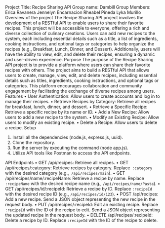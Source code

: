 Project Title: Recipe Sharing API
Group name: Dambill
Group Members: Erica Ravanera
		   Jennelyn Encarnacion
		   Rheabel Pineda
		   Lyka Murillo
Overview of the project
The Recipe Sharing API project involves the development of a RESTful API to enable users to share their favorite recipes. This project will be accessible to everyone, offering a rich and diverse collection of culinary creations. Users can add new recipes to the system, each including essential details such as a title, a list of ingredients, cooking instructions, and optional tags or categories to help organize the recipes (e.g., Breakfast, Lunch, Dinner, and Dessert). Additionally, users will have the ability to view, edit, and delete their recipes, ensuring a dynamic and user-driven experience.
Purpose
The purpose of the Recipe Sharing API project is to provide a platform where users can share their favorite recipes with others. The project aims to build a RESTful API that allows users to create, manage, view, edit, and delete recipes, including essential details such as titles, ingredients, cooking instructions, and optional tags or categories. This platform encourages collaboration and community engagement by facilitating the exchange of diverse recipes among users.
Features
•	User Authentication: Allow users to create accounts and log in to manage their recipes.
•	Retrieve Recipes by Category: Retrieve all recipes for breakfast, lunch, dinner, and dessert.
•	Retrieve a Specific Recipe: Retrieve a specific recipe by its name or ID.
•	Add a New Recipe: Allow users to add a new recipe to the system.
•	Modify an Existing Recipe: Allow users to modify an existing recipe.
•	Delete a Recipe: Allow users to delete a recipe.
Setup
1. Install all the dependencies (node.js, express.js, uuid).
2. Clone the repository.
3. Run the server by executing the command (node app.js).
4. Utilize API tools like Postman to access the API endpoints.

API Endpoints
•	GET /api/recipes: Retrieve all recipes.
•	GET /api/recipes/:category: Retrieve recipes by category. Replace` :category` with the desired category (e.g.,` /api/recipes/main`).
•	GET /api/recipes/name/:recipeName: Retrieve a recipe by name. Replace `:recipeName` with the desired recipe name (e.g., `/api/recipes/name/Pasta`).
•	GET /api/recipes/id/:recipeId: Retrieve a recipe by ID. Replace `:recipeId` with the desired recipe ID (e.g., `/api/recipes/id/123`).
•	POST /api/recipes: Add a new recipe. Send a JSON object representing the new recipe in the request body.
•	PUT /api/recipes/:recipeId: Edit an existing recipe. Replace `:recipeId` with the ID of the recipe to edit. Send a JSON object representing the updated recipe in the request body.
•	DELETE /api/recipes/:recipeId: Delete a recipe by ID. Replace `:recipeId` with the ID of the recipe to delete.
